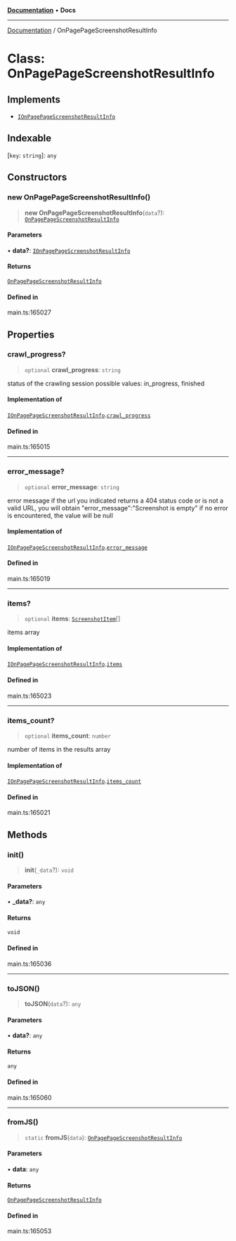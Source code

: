 [**Documentation**](../README.md) • **Docs**

***

[Documentation](../globals.md) / OnPagePageScreenshotResultInfo

# Class: OnPagePageScreenshotResultInfo

## Implements

- [`IOnPagePageScreenshotResultInfo`](../interfaces/IOnPagePageScreenshotResultInfo.md)

## Indexable

 \[`key`: `string`\]: `any`

## Constructors

### new OnPagePageScreenshotResultInfo()

> **new OnPagePageScreenshotResultInfo**(`data`?): [`OnPagePageScreenshotResultInfo`](OnPagePageScreenshotResultInfo.md)

#### Parameters

• **data?**: [`IOnPagePageScreenshotResultInfo`](../interfaces/IOnPagePageScreenshotResultInfo.md)

#### Returns

[`OnPagePageScreenshotResultInfo`](OnPagePageScreenshotResultInfo.md)

#### Defined in

main.ts:165027

## Properties

### crawl\_progress?

> `optional` **crawl\_progress**: `string`

status of the crawling session
possible values: in_progress, finished

#### Implementation of

[`IOnPagePageScreenshotResultInfo`](../interfaces/IOnPagePageScreenshotResultInfo.md).[`crawl_progress`](../interfaces/IOnPagePageScreenshotResultInfo.md#crawl_progress)

#### Defined in

main.ts:165015

***

### error\_message?

> `optional` **error\_message**: `string`

error message
if the url you indicated returns a 404 status code or is not a valid URL, you will obtain "error_message":"Screenshot is empty"
if no error is encountered, the value will be null

#### Implementation of

[`IOnPagePageScreenshotResultInfo`](../interfaces/IOnPagePageScreenshotResultInfo.md).[`error_message`](../interfaces/IOnPagePageScreenshotResultInfo.md#error_message)

#### Defined in

main.ts:165019

***

### items?

> `optional` **items**: [`ScreenshotItem`](ScreenshotItem.md)[]

items array

#### Implementation of

[`IOnPagePageScreenshotResultInfo`](../interfaces/IOnPagePageScreenshotResultInfo.md).[`items`](../interfaces/IOnPagePageScreenshotResultInfo.md#items)

#### Defined in

main.ts:165023

***

### items\_count?

> `optional` **items\_count**: `number`

number of items in the results array

#### Implementation of

[`IOnPagePageScreenshotResultInfo`](../interfaces/IOnPagePageScreenshotResultInfo.md).[`items_count`](../interfaces/IOnPagePageScreenshotResultInfo.md#items_count)

#### Defined in

main.ts:165021

## Methods

### init()

> **init**(`_data`?): `void`

#### Parameters

• **\_data?**: `any`

#### Returns

`void`

#### Defined in

main.ts:165036

***

### toJSON()

> **toJSON**(`data`?): `any`

#### Parameters

• **data?**: `any`

#### Returns

`any`

#### Defined in

main.ts:165060

***

### fromJS()

> `static` **fromJS**(`data`): [`OnPagePageScreenshotResultInfo`](OnPagePageScreenshotResultInfo.md)

#### Parameters

• **data**: `any`

#### Returns

[`OnPagePageScreenshotResultInfo`](OnPagePageScreenshotResultInfo.md)

#### Defined in

main.ts:165053
